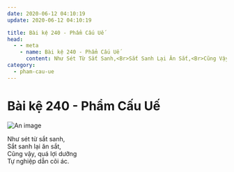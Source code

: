 ```yaml
---
date: 2020-06-12 04:10:19
update: 2020-06-12 04:10:19

title: Bài kệ 240 - Phẩm Cấu Uế
head:
  - - meta
    - name: Bài kệ 240 - Phẩm Cấu Uế
      content: Như Sét Từ Sắt Sanh,<Br>Sắt Sanh Lại Ăn Sắt,<Br>Cũng Vậy, Quá Lợi Dưỡng<Br>Tự Nghiệp Dẫn Cõi Ác.<Br>
category:
  - pham-cau-ue
---
```


# Bài kệ 240 - Phẩm Cấu Uế

![An image](/img/pham-cau-ue/pham-cau-ue-240.jpg)

Như sét từ sắt sanh,<br>Sắt sanh lại ăn sắt,<br>Cũng vậy, quá lợi dưỡng<br>Tự nghiệp dẫn cõi ác.<br>
